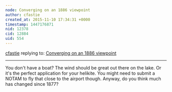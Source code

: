 ```yaml
---
node: Converging on an 1886 viewpoint
author: cfastie
created_at: 2015-11-10 17:34:31 +0000
timestamp: 1447176871
nid: 12378
cid: 12884
uid: 554
---
```




[cfastie](../profile/cfastie) replying to: [Converging on an 1886 viewpoint](../notes/cfastie/11-08-2015/converging-on-an-1886-viewpoint)

----
You don't have a boat? The wind should be great out there on the lake. Or it's the perfect application for your helikite. You might need to submit a NOTAM to fly that close to the airport though. Anyway, do you think much has changed since 1877?